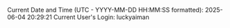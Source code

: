 Current Date and Time (UTC - YYYY-MM-DD HH:MM:SS formatted): 2025-06-04 20:29:21
Current User's Login: luckyaiman
